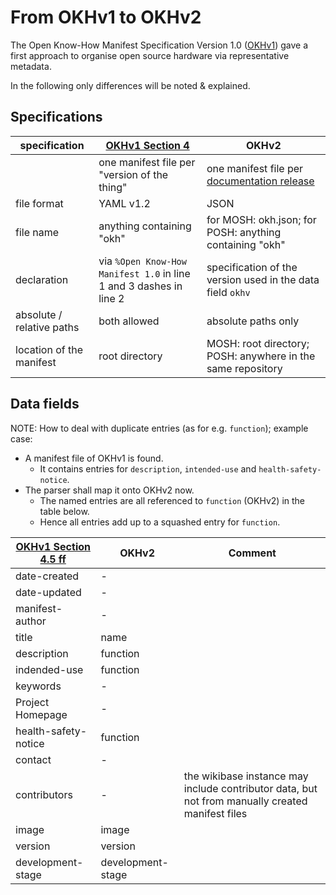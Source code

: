 # From OKHv1 to OKHv2

The Open Know-How Manifest Specification Version 1.0
([OKHv1](https://app.standardsrepo.com/MakerNetAlliance/OpenKnowHow/src/branch/master/1))
gave a first approach to organise open source hardware via representative metadata.

In the following only differences will be noted & explained.

## Specifications

|specification|[OKHv1 Section 4](https://app.standardsrepo.com/MakerNetAlliance/OpenKnowHow/src/branch/master/1#e5a867ac-034f-4e91-aa20-32bb75143b47)|OKHv2|
|---|---|---|
||one manifest file per "version of the thing"|one manifest file per [documentation release](https://gitlab.com/OSEGermany/OHS/-/blob/ohs/DIN_SPEC_3105-1.md#39-documentation-release)|
|file format|YAML v1.2|JSON|
|file name|anything containing "okh"|for MOSH: okh.json; for POSH: anything containing "okh"|
|declaration|via `%Open Know-How Manifest 1.0` in line 1 and 3 dashes in line 2|specification of the version used in the data field `okhv`|
|absolute / relative paths| both allowed|absolute paths only|
|location of the manifest|root directory|MOSH: root directory; POSH: anywhere in the same repository|

## Data fields

NOTE: How to deal with duplicate entries (as for e.g. `function`); example case:

- A manifest file of OKHv1 is found.
  - It contains entries for `description`, `intended-use` and `health-safety-notice`.
- The parser shall map it onto OKHv2 now.
  - The named entries are all referenced to `function` (OKHv2) in the table below.
  - Hence all entries add up to a squashed entry for `function`.

| [OKHv1 Section 4.5 ff](https://app.standardsrepo.com/MakerNetAlliance/OpenKnowHow/src/branch/master/1#d1e6bbfa-c5a8-4570-aba1-051898e1acf6) | OKHv2             | Comment                                                                                          |
|---------------------------------------------------------------------------------------------------------------------------------------------|-------------------|--------------------------------------------------------------------------------------------------|
| date-created                                                                                                                                | -                 |                                                                                                  |
| date-updated                                                                                                                                | -                 |                                                                                                  |
| manifest-author                                                                                                                             | -                 |                                                                                                  |
| title                                                                                                                                       | name              |                                                                                                  |
| description                                                                                                                                 | function          |                                                                                                  |
| indended-use                                                                                                                                | function          |                                                                                                  |
| keywords                                                                                                                                    | -                 |                                                                                                  |
| Project Homepage                                                                                                                            | -                 |                                                                                                  |
| health-safety-notice                                                                                                                        | function          |                                                                                                  |
| contact                                                                                                                                     | -                 |                                                                                                  |
| contributors                                                                                                                                | -                 | the wikibase instance may include contributor data, but not from manually created manifest files |
| image                                                                                                                                       | image             |                                                                                                  |
| version                                                                                                                                     | version           |                                                                                                  |
| development-stage                                                                                                                           | development-stage |                                                                                                  |
